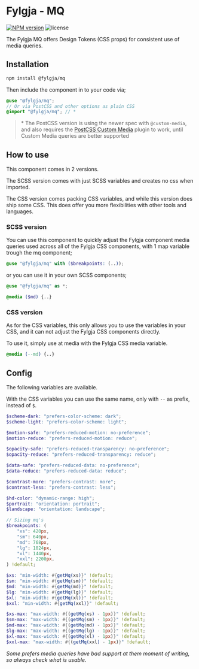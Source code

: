 # Fylgja - MQ

[![NPM version](https://img.shields.io/npm/v/@fylgja/mq)](https://www.npmjs.org/package/@fylgja/mq)
![license](https://img.shields.io/github/license/fylgja/fylgja)

The Fylgja MQ offers Design Tokens (CSS props) for consistent use of media queries.

## Installation

```bash
npm install @fylgja/mq
```

Then include the component in to your code via;

```scss
@use "@fylgja/mq";
// Or via PostCSS and other options as plain CSS
@import "@fylgja/mq"; // *
```

> \* The PostCSS version is using the newer spec with `@custom-media`,
> and also requires the [PostCSS Custom Media](https://github.com/postcss/postcss-custom-media) plugin to work,
> until Custom Media queries are better supported

## How to use

This component comes in 2 versions.

The SCSS version comes with just SCSS variables and creates no css when imported.

The CSS version comes packing CSS variables, and while this version does ship some CSS.
This does offer you more flexibilities with other tools and languages.

### SCSS version

You can use this component to quickly adjust the Fylgja component media queries used across all of the Fylgja CSS components,
with 1 map variable trough the mq component;

```scss
@use "@fylgja/mq" with ($breakpoints: (..));
```

or you can use it in your own SCSS components;

```scss
@use "@fylgja/mq" as *;

@media ($md) {..}
```

### CSS version

As for the CSS variables,
this only allows you to use the variables in your CSS,
and it can not adjust the Fylgja CSS components directly.

To use it, simply use at media with the Fylgja CSS media variable.

```css
@media (--md) {..}
```

## Config

The following variables are available.

With the CSS variables you can use the same name, only with `--` as prefix,
instead of `$`.

```scss
$scheme-dark: "prefers-color-scheme: dark";
$scheme-light: "prefers-color-scheme: light";

$motion-safe: "prefers-reduced-motion: no-preference";
$motion-reduce: "prefers-reduced-motion: reduce";

$opacity-safe: "prefers-reduced-transparency: no-preference";
$opacity-reduce: "prefers-reduced-transparency: reduce";

$data-safe: "prefers-reduced-data: no-preference";
$data-reduce: "prefers-reduced-data: reduce";

$contrast-more: "prefers-contrast: more";
$contrast-less: "prefers-contrast: less";

$hd-color: "dynamic-range: high";
$portrait: "orientation: portrait";
$landscape: "orientation: landscape";

// Sizing mq's
$breakpoints: (
    "xs": 420px,
    "sm": 640px,
    "md": 768px,
    "lg": 1024px,
    "xl": 1440px,
    "xxl": 2200px,
) !default;

$xs: "min-width: #{getMq(xs)}" !default;
$sm: "min-width: #{getMq(sm)}" !default;
$md: "min-width: #{getMq(md)}" !default;
$lg: "min-width: #{getMq(lg)}" !default;
$xl: "min-width: #{getMq(xl)}" !default;
$xxl: "min-width: #{getMq(xxl)}" !default;

$xs-max: "max-width: #{(getMq(xs) - 1px)}" !default;
$sm-max: "max-width: #{(getMq(sm) - 1px)}" !default;
$md-max: "max-width: #{(getMq(md) - 1px)}" !default;
$lg-max: "max-width: #{(getMq(lg) - 1px)}" !default;
$xl-max: "max-width: #{(getMq(xl) - 1px)}" !default;
$xxl-max: "max-width: #{(getMq(xxl) - 1px)}" !default;
```

_Some prefers media queries have bad support at them moment of writing,_
_so always check what is usable._
